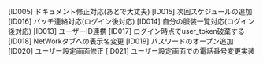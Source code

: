 [ID005] ドキュメント修正対応(あとで大丈夫)
[ID015] 次回スケジュールの追加
[ID016] バッチ連絡対応(ログイン後対応)
[ID014] 自分の服装一覧対応(ログイン後対応)
[ID013] ユーザーID連携
[ID017] ログイン時点でuser_token破棄する
[ID018] NetWorkタブへの表示名変更
[ID019] パスワードのオープン追加
[ID020] ユーザー設定画面修正
[ID021] ユーザー設定画面での電話番号変更実装